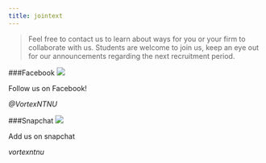 ```yaml
---
title: jointext
---
```


>Feel free to contact us to learn about ways for you or your firm to collaborate with us.
>Students are welcome to join us, keep an eye out for our announcements regarding the next recruitment period.

###Facebook
![](http://i63.tinypic.com/fojdsg.png)

Follow us on Facebook!

_@VortexNTNU_

###Snapchat
![](http://i66.tinypic.com/5uo2u1.png)

Add us on snapchat

_vortexntnu_
